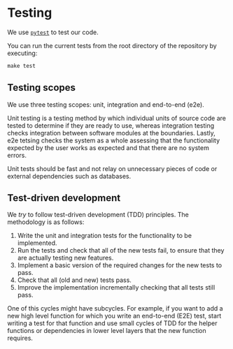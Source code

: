 # Testing

We use [`pytest`](https://docs.pytest.org/) to test our code.

You can run the current tests from the root directory of the repository
by executing:

```python
make test
```

## Testing scopes

We use three testing scopes: unit, integration and
end-to-end (e2e).

Unit testing is a testing method by which individual units of source
code are tested to determine if they are ready to use,
whereas integration testing checks integration between software modules
at the boundaries. Lastly, e2e tetsing checks the system as a whole
assessing that the functionality expected by the user works as expected
and that there are no system errors.

Unit tests should be fast and not relay on unnecessary pieces of code or
external dependencies such as databases.

## Test-driven development

We *try* to follow test-driven development (TDD) principles. The methodology
is as follows:

1. Write the unit and integration tests for the functionality to be
  implemented.
1. Run the tests and check that all of the new tests fail, to ensure that
  they are actually testing new features.
1. Implement a basic version of the required changes for the new tests
  to pass.
1. Check that all (old and new) tests pass.
1. Improve the implementation incrementally checking that all tests still
  pass.

One of this cycles might have subcycles. For example, if you want to
add a new high level function for which you write an end-to-end (E2E)
test, start writing a test for that function and use small cycles of
TDD for the helper functions or dependencies in lower level layers that
the new function requires.

